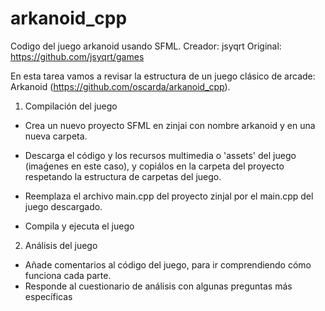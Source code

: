 # arkanoid_cpp
Codigo del juego arkanoid usando SFML. Creador: jsyqrt Original: https://github.com/jsyqrt/games

En esta tarea vamos a revisar la estructura de un juego clásico de arcade: Arkanoid (https://github.com/oscarda/arkanoid_cpp).


1. Compilación del juego
- Crea un nuevo proyecto SFML en zinjai con nombre arkanoid y en una nueva carpeta.
- Descarga el código y los recursos multimedia o 'assets' del juego (imaǵenes en este caso), y copiálos en la carpeta del proyecto respetando la estructura de carpetas del juego.

- Reemplaza el archivo main.cpp del proyecto zinjal por el main.cpp del juego descargado.
- Compila y ejecuta el juego


2. Análisis del juego
- Añade comentarios al código del juego, para ir comprendiendo cómo funciona cada parte.
- Responde al cuestionario de análisis con algunas preguntas más específicas
